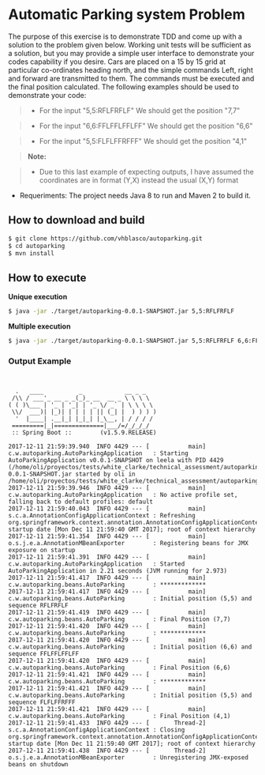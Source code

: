 # Automatic Parking system Problem

The purpose of this exercise is to demonstrate TDD and come up with a solution to the problem given below. Working unit tests will be sufficient as a solution, but you may provide a simple user interface to demonstrate your codes capability if you desire.
Cars are placed on a 15 by 15 grid at particular co-ordinates heading north, and the simple commands Left, right and forward are transmitted to them. The commands must be executed and the final position calculated.
The following examples should be used to demonstrate your code:

> - For the input "5,5:RFLFRFLF"
>   We should get the position "7,7"

> - For the input "6,6:FFLFFLFFLFF"
>   We should get the position "6,6"

> - For the input "5,5:FLFLFFRFFF"
>   We should get the position "4,1"

> **Note:**

> - Due to this last example of expecting outputs, I have assumed the coordinates are in format (Y,X) instead the usual (X,Y) format

- Requeriments: The project needs Java 8 to run and Maven 2 to build it.

## How to download and build

```sh
$ git clone https://github.com/vhblasco/autoparking.git
$ cd autoparking
$ mvn install
```
## How to execute

**Unique execution**

```sh
$ java -jar ./target/autoparking-0.0.1-SNAPSHOT.jar 5,5:RFLFRFLF
```

**Multiple execution**

```sh
$ java -jar ./target/autoparking-0.0.1-SNAPSHOT.jar 5,5:RFLFRFLF 6,6:FFLFFLFFLFF 5,5:FLFLFFRFFF
```

### Output Example

<pre><code>

  .   ____          _            __ _ _
 /\\ / ___'_ __ _ _(_)_ __  __ _ \ \ \ \
( ( )\___ | '_ | '_| | '_ \/ _` | \ \ \ \
 \\/  ___)| |_)| | | | | || (_| |  ) ) ) )
  '  |____| .__|_| |_|_| |_\__, | / / / /
 =========|_|==============|___/=/_/_/_/
 :: Spring Boot ::        (v1.5.9.RELEASE)

2017-12-11 21:59:39.940  INFO 4429 --- [           main] c.w.autoparking.AutoParkingApplication   : Starting AutoParkingApplication v0.0.1-SNAPSHOT on leela with PID 4429 (/home/oli/proyectos/tests/white_clarke/technical_assessment/autoparking/target/autoparking-0.0.1-SNAPSHOT.jar started by oli in /home/oli/proyectos/tests/white_clarke/technical_assessment/autoparking)
2017-12-11 21:59:39.946  INFO 4429 --- [           main] c.w.autoparking.AutoParkingApplication   : No active profile set, falling back to default profiles: default
2017-12-11 21:59:40.043  INFO 4429 --- [           main] s.c.a.AnnotationConfigApplicationContext : Refreshing org.springframework.context.annotation.AnnotationConfigApplicationContext@28c97a5: startup date [Mon Dec 11 21:59:40 GMT 2017]; root of context hierarchy
2017-12-11 21:59:41.354  INFO 4429 --- [           main] o.s.j.e.a.AnnotationMBeanExporter        : Registering beans for JMX exposure on startup
2017-12-11 21:59:41.391  INFO 4429 --- [           main] c.w.autoparking.AutoParkingApplication   : Started AutoParkingApplication in 2.21 seconds (JVM running for 2.973)
2017-12-11 21:59:41.417  INFO 4429 --- [           main] c.w.autoparking.beans.AutoParking        : *************
2017-12-11 21:59:41.417  INFO 4429 --- [           main] c.w.autoparking.beans.AutoParking        : Initial position (5,5) and sequence RFLFRFLF
2017-12-11 21:59:41.419  INFO 4429 --- [           main] c.w.autoparking.beans.AutoParking        : Final Position (7,7)
2017-12-11 21:59:41.420  INFO 4429 --- [           main] c.w.autoparking.beans.AutoParking        : *************
2017-12-11 21:59:41.420  INFO 4429 --- [           main] c.w.autoparking.beans.AutoParking        : Initial position (6,6) and sequence FFLFFLFFLFF
2017-12-11 21:59:41.420  INFO 4429 --- [           main] c.w.autoparking.beans.AutoParking        : Final Position (6,6)
2017-12-11 21:59:41.421  INFO 4429 --- [           main] c.w.autoparking.beans.AutoParking        : *************
2017-12-11 21:59:41.421  INFO 4429 --- [           main] c.w.autoparking.beans.AutoParking        : Initial position (5,5) and sequence FLFLFFRFFF
2017-12-11 21:59:41.421  INFO 4429 --- [           main] c.w.autoparking.beans.AutoParking        : Final Position (4,1)
2017-12-11 21:59:41.433  INFO 4429 --- [       Thread-2] s.c.a.AnnotationConfigApplicationContext : Closing org.springframework.context.annotation.AnnotationConfigApplicationContext@28c97a5: startup date [Mon Dec 11 21:59:40 GMT 2017]; root of context hierarchy
2017-12-11 21:59:41.438  INFO 4429 --- [       Thread-2] o.s.j.e.a.AnnotationMBeanExporter        : Unregistering JMX-exposed beans on shutdown
</code></pre>
